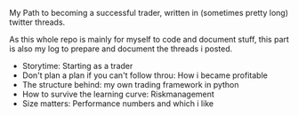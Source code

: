 My Path to becoming a successful trader, written in (sometimes pretty long) twitter threads.

As this whole repo is mainly for myself to code and document stuff, this part is also my log to prepare and document the threads i posted.

- Storytime: Starting as a trader
- Don't plan a plan if you can't follow throu: How i became profitable
- The structure behind: my own trading framework in python
- How to survive the learning curve: Riskmanagement
- Size matters: Performance numbers and which i like